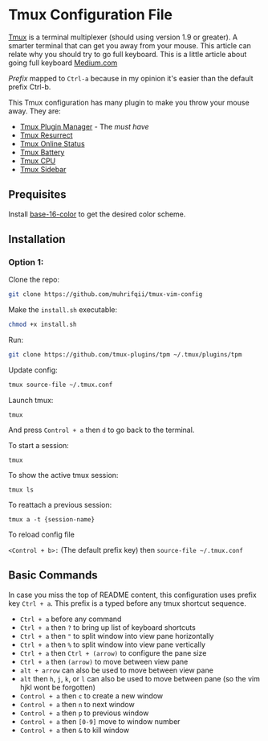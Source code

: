 # Tmux Configuration File
[Tmux](https://github.com/tmux/tmux) is a terminal multiplexer (should using version 1.9 or greater). A smarter terminal that can get you away from your mouse. This article can relate why you should try to go full keyboard. This is a little article about going full keyboard [Medium.com](https://medium.com/@muhrifqii/give-it-a-chance-to-your-brain-type-without-moving-the-hands-away-from-keyboard-7790c7600c60)

*Prefix* mapped to `Ctrl-a` because in my opinion it's easier than the default prefix Ctrl-b.

This Tmux configuration has many plugin to make you throw your mouse away. They are: 
- [Tmux Plugin Manager](https://github.com/tmux-plugins/tpm) - The *must have* 
- [Tmux Resurrect](https://github.com/tmux-plugins/tmux-resurrect)
- [Tmux Online Status](https://github.com/tmux-plugins/tmux-online-status)
- [Tmux Battery](https://github.com/tmux-plugins/tmux-battery)
- [Tmux CPU](https://github.com/tmux-plugins/tmux-cpu)
- [Tmux Sidebar](https://github.com/tmux-plugins/tmux-sidebar)

Prequisites
-----------

Install [base-16-color](https://github.com/chriskempson/base16-shell) to get the desired color scheme.

Installation
------------

### Option 1:

  Clone the repo:
```bash
git clone https://github.com/muhrifqii/tmux-vim-config
```

  Make the `install.sh` executable:
```bash
chmod +x install.sh
```

  Run:
```bash
git clone https://github.com/tmux-plugins/tpm ~/.tmux/plugins/tpm
```

  Update config:
```bash
tmux source-file ~/.tmux.conf
```

  Launch tmux:
```
tmux
```
  And press `Control + a` then `d` to go back to the terminal.

To start a session:

`tmux`

To show the active tmux session:

`tmux ls`

To reattach a previous session:

`tmux a -t {session-name}`

To reload config file

`<Control + b>:` (The default prefix key) then `source-file ~/.tmux.conf`

Basic Commands
--------------

In case you miss the top of README content, this configuration uses prefix key `Ctrl + a`. This prefix is a typed before any tmux shortcut sequence.

* `Ctrl + a` before any command
* `Ctrl + a` then `?` to bring up list of keyboard shortcuts
* `Ctrl + a` then `"` to split window into view pane horizontally
* `Ctrl + a` then `%` to split window into view pane vertically
* `Ctrl + a` then `Ctrl + (arrow)` to configure the pane size
* `Ctrl + a` then `(arrow)` to move between view pane
* `alt + arrow` can also be used to move between view pane
* `alt` then `h`, `j`, `k`, or `l` can also be used to move between pane (so the vim hjkl wont be forgotten)
* `Control + a` then `c` to create a new window
* `Control + a` then `n` to next window
* `Control + a` then `p` to previous window
* `Control + a` then `[0-9]` move to window number
* `Control + a` then `&` to kill window
